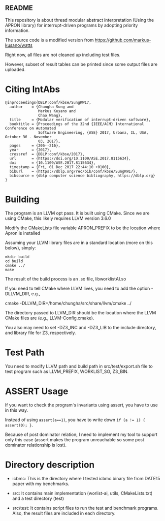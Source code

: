 ## README

This repository is about thread modular abstract interpretation (Using the APRON library) 
for interrupt-driven programs by adopting priority information.

The source code is a modified version from https://github.com/markus-kusano/watts

Right now, all files are not cleaned up including test files.

However, subset of result tables can be printed since some output files are uploaded.

# Citing IntAbs
```
@inproceedings{DBLP:conf/kbse/SungKW17,
  author    = {Chungha Sung and
               Markus Kusano and
               Chao Wang},
  title     = {Modular verification of interrupt-driven software},
  booktitle = {Proceedings of the 32nd {IEEE/ACM} International Conference on Automated
               Software Engineering, {ASE} 2017, Urbana, IL, USA, October 30 - November
               03, 2017},
  pages     = {206--216},
  year      = {2017},
  crossref  = {DBLP:conf/kbse/2017},
  url       = {https://doi.org/10.1109/ASE.2017.8115634},
  doi       = {10.1109/ASE.2017.8115634},
  timestamp = {Fri, 01 Dec 2017 22:44:10 +0100},
  biburl    = {https://dblp.org/rec/bib/conf/kbse/SungKW17},
  bibsource = {dblp computer science bibliography, https://dblp.org}
}
```

# Building

The program is an LLVM opt pass. It is built using CMake. 
Since we are using CMake, this likely requires LLVM version 3.6.0

Modify the CMakeLists file variable APRON_PREFIX to be the location where Apron is installed

Assuming your LLVM library files are in a standard location (more on this below), simply:

    mkdir build
    cd build
    cmake ../
    make

The result of the build process is an .so file, libworklistAI.so

If you need to tell CMake where LLVM lives, you need to add the option -DLLVM_DIR, e.g.,

cmake -DLLVM_DIR=/home/chungha/src/share/llvm/cmake ../

The directory passed to LLVM_DIR should be the location where the LLVM CMake files are (e.g., LLVM-Config.cmake).

You also may need to set -DZ3_INC and -DZ3_LIB to the include directory, and library file for Z3, respectively.

# Test Path

You need to modify LLVM path and build path in src/test/export.sh file to test program such as LLVM_PREFIX, WORKLIST_SO, Z3_BIN.


# ASSERT Usage

If you want to check the program's invariants using assert, you have to use in this way.

Instead of using ``assert(a==1)``, you have to write down
``if (a != 1) { assert(0); }``.

Because of post dominator relation, I need to implement my tool to support only this case (assert makes the program unreachable so some post dominator relationship is lost).


# Directory description

- icbmc: This is the directory where I tested icbmc binary file from DATE15 paper with my benchmarks.

- src: It contains main implementation (worlist-ai, utils, CMakeLists.txt) and a test directory (test)

- src/test: It contains script files to run the test and benchmark programs. Also, the result files are included in each directory.


